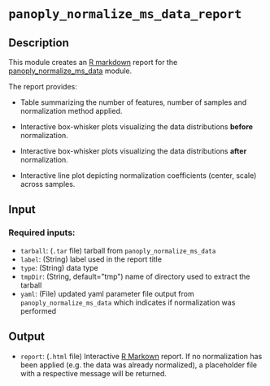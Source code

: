 # ```panoply_normalize_ms_data_report```

## Description

This module creates an [R markdown](https://rmarkdown.rstudio.com/) report for the [panoply_normalize_ms_data](https://github.com/broadinstitute/PANOPLY/wiki/Analysis-Modules%3A-panoply_normalize_ms_data) module.

The report provides:

* Table summarizing the number of features, number of samples and normalization method applied.

* Interactive box-whisker plots visualizing the data distributions **before** normalization.

* Interactive box-whisker plots visualizing the data distributions **after** normalization.

* Interactive line plot depicting normalization coefficients (center, scale) across samples.

## Input

### Required inputs:

* ```tarball```: (`.tar` file) tarball from ```panoply_normalize_ms_data```
* ```label```: (String) label used in the report title
* ```type```: (String) data type
* ```tmpDir```: (String, default="tmp") name of directory used to extract the tarball
* ```yaml```: (File) updated yaml parameter file output from ```panoply_normalize_ms_data``` which indicates if normalization was performed

## Output

* ```report```: (`.html` file) Interactive [R Markown](https://rmarkdown.rstudio.com/) report. If no normalization has been applied (e.g. the data was already normalized), a placeholder file with a respective message will be returned.
